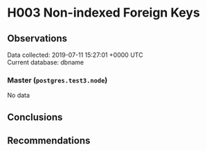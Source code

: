 # H003 Non-indexed Foreign Keys #

## Observations ##
Data collected: 2019-07-11 15:27:01 +0000 UTC  
Current database: dbname  

### Master (`postgres.test3.node`) ###


No data


## Conclusions ##


## Recommendations ##

